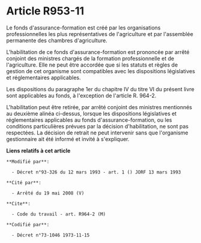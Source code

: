 # Article R953-11

Le fonds d'assurance-formation est créé par les organisations professionnelles les plus représentatives de l'agriculture et
par l'assemblée permanente des chambres d'agriculture.

L'habilitation de ce fonds d'assurance-formation est prononcée par arrêté conjoint des ministres chargés de la formation
professionnelle et de l'agriculture. Elle ne peut être accordée que si les statuts et règles de gestion de cet organisme sont
compatibles avec les dispositions législatives et réglementaires applicables.

Les dispositions du paragraphe 1er du chapitre IV du titre VI du présent livre sont applicables au fonds, à l'exception de
l'article R. 964-2.

L'habilitation peut être retirée, par arrêté conjoint des ministres mentionnés au deuxième alinéa ci-dessus, lorsque les
dispositions législatives et réglementaires applicables au fonds d'assurance-formation, ou les conditions particulières
prévues par la décision d'habilitation, ne sont pas respectées. La décision de retrait ne peut intervenir sans que
l'organisme gestionnaire ait été informé et invité à s'expliquer.

**Liens relatifs à cet article**

	**Modifié par**:

	  - Décret n°93-326 du 12 mars 1993 - art. 1 () JORF 13 mars 1993

	**Cité par**:

	  - Arrêté du 19 mai 2008 (V)

	**Cite**:

	  - Code du travail - art. R964-2 (M)

	**Codifié par**:

	  - Décret n°73-1046 1973-11-15
